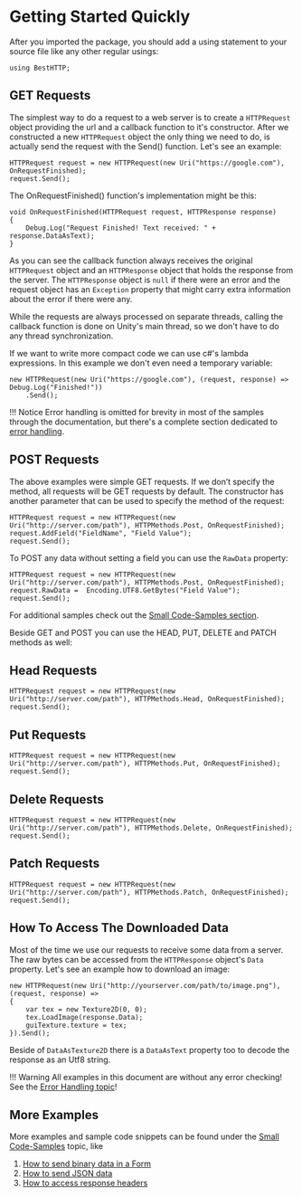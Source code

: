 # Getting Started Quickly

After you imported the package, you should add a using statement to your source file like any other regular usings:

```	
using BestHTTP;
```

## GET Requests
The simplest way to do a request to a web server is to create a `HTTPRequest` object providing the url and a callback function to it's constructor. After we constructed a new `HTTPRequest` object the only thing we need to do, is actually send the request with the Send() function. Let's see an example:

```language-csharp
HTTPRequest request = new HTTPRequest(new Uri("https://google.com"), OnRequestFinished);
request.Send();
```

The OnRequestFinished() function's implementation might be this:

```language-csharp
void OnRequestFinished(HTTPRequest request, HTTPResponse response)
{
	Debug.Log("Request Finished! Text received: " + response.DataAsText);
}
```

As you can see the callback function always receives the original `HTTPRequest` object and an `HTTPResponse` object that holds the response from the server. The `HTTPResponse` object is `null` if there were an error and the request object has an `Exception` property that might carry extra information about the error if there were any.

While the requests are always processed on separate threads, calling the callback function is done on Unity's main thread, so we don't have to do any thread synchronization.

If we want to write more compact code we can use c#'s lambda expressions. In this example we don't even need a temporary variable:

```language-csharp
new HTTPRequest(new Uri("https://google.com"), (request, response) => Debug.Log("Finished!"))
	.Send();
```

!!! Notice
	Error handling is omitted for brevity in most of the samples through the documentation, but there's a complete section dedicated to [error handling](AdvancedTopics/ErrorHandling.md).

## POST Requests
The above examples were simple GET requests. If we don’t specify the method, all requests will be GET requests by default. The constructor has another parameter that can be used to specify the method of the request:

```language-csharp
HTTPRequest request = new HTTPRequest(new Uri("http://server.com/path"), HTTPMethods.Post, OnRequestFinished);
request.AddField("FieldName", "Field Value");
request.Send();
```

To POST any data without setting a field you can use the `RawData` property:

```language-csharp
HTTPRequest request = new HTTPRequest(new Uri("http://server.com/path"), HTTPMethods.Post, OnRequestFinished);
request.RawData =  Encoding.UTF8.GetBytes("Field Value");
request.Send();
```

For additional samples check out the [Small Code-Samples section](AdvancedTopics/SmallCode-Samples.md).

Beside GET and POST you can use the HEAD, PUT, DELETE and PATCH methods as well:

## Head Requests

```language-csharp
HTTPRequest request = new HTTPRequest(new Uri("http://server.com/path"), HTTPMethods.Head, OnRequestFinished);
request.Send();
```

## Put Requests

```language-csharp
HTTPRequest request = new HTTPRequest(new Uri("http://server.com/path"), HTTPMethods.Put, OnRequestFinished);
request.Send();
```
## Delete Requests

```language-csharp
HTTPRequest request = new HTTPRequest(new Uri("http://server.com/path"), HTTPMethods.Delete, OnRequestFinished);
request.Send();
```

## Patch Requests

```language-csharp
HTTPRequest request = new HTTPRequest(new Uri("http://server.com/path"), HTTPMethods.Patch, OnRequestFinished);
request.Send();
```

## How To Access The Downloaded Data
Most of the time we use our requests to receive some data from a server. The raw bytes can be accessed from the `HTTPResponse` object's `Data` property. Let's see an example how to download an image:

```language-csharp
new HTTPRequest(new Uri("http://yourserver.com/path/to/image.png"), (request, response) =>
{
	var tex = new Texture2D(0, 0);
	tex.LoadImage(response.Data);
	guiTexture.texture = tex;
}).Send();
```

Beside of `DataAsTexture2D` there is a `DataAsText` property too to decode the response as an Utf8 string.

!!! Warning
	All examples in this document are without any error checking! See the [Error Handling topic](AdvancedTopics/ErrorHandling.md)!
	
## More Examples

More examples and sample code snippets can be found under the [Small Code-Samples](AdvancedTopics/SmallCode-Samples.md) topic, like

1. [How to send binary data in a Form](AdvancedTopics/SmallCode-Samples.md#upload-a-picture-using-forms)
2. [How to send JSON data](AdvancedTopics/SmallCode-Samples.md#send-json-data)
3. [How to access response headers](AdvancedTopics/SmallCode-Samples.md#get-header-values)